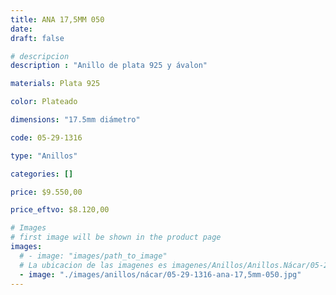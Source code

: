 ```yaml
---
title: ANA 17,5MM 050
date: 
draft: false

# descripcion
description : "Anillo de plata 925 y ávalon"

materials: Plata 925

color: Plateado

dimensions: "17.5mm diámetro"

code: 05-29-1316

type: "Anillos"

categories: []

price: $9.550,00

price_eftvo: $8.120,00

# Images
# first image will be shown in the product page
images:
  # - image: "images/path_to_image"
  # La ubicacion de las imagenes es imagenes/Anillos/Anillos.Nácar/05-29-1316-ana-17,5mm-050
  - image: "./images/anillos/nácar/05-29-1316-ana-17,5mm-050.jpg"
---
```

